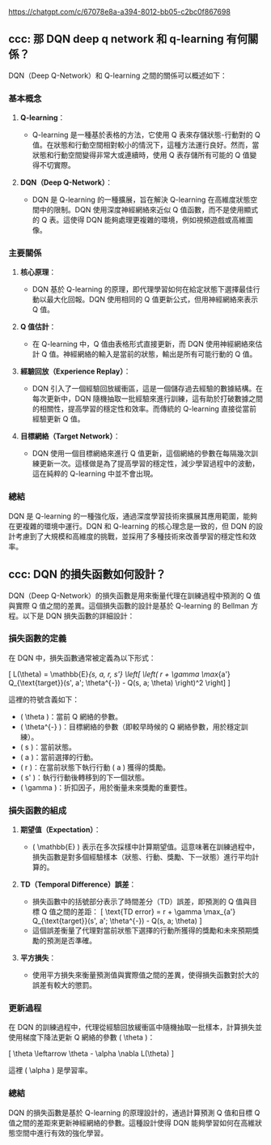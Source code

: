 https://chatgpt.com/c/67078e8a-a394-8012-bb05-c2bc0f867698

## ccc: 那 DQN  deep q network 和 q-learning 有何關係？

DQN（Deep Q-Network）和 Q-learning 之間的關係可以概述如下：

### 基本概念

1. **Q-learning**：
   - Q-learning 是一種基於表格的方法，它使用 Q 表來存儲狀態-行動對的 Q 值。在狀態和行動空間相對較小的情況下，這種方法運行良好。然而，當狀態和行動空間變得非常大或連續時，使用 Q 表存儲所有可能的 Q 值變得不切實際。

2. **DQN（Deep Q-Network）**：
   - DQN 是 Q-learning 的一種擴展，旨在解決 Q-learning 在高維度狀態空間中的限制。DQN 使用深度神經網絡來近似 Q 值函數，而不是使用顯式的 Q 表。這使得 DQN 能夠處理更複雜的環境，例如視頻遊戲或高維圖像。

### 主要關係

1. **核心原理**：
   - DQN 基於 Q-learning 的原理，即代理學習如何在給定狀態下選擇最佳行動以最大化回報。DQN 使用相同的 Q 值更新公式，但用神經網絡來表示 Q 值。

2. **Q 值估計**：
   - 在 Q-learning 中，Q 值由表格形式直接更新，而 DQN 使用神經網絡來估計 Q 值。神經網絡的輸入是當前的狀態，輸出是所有可能行動的 Q 值。

3. **經驗回放（Experience Replay）**：
   - DQN 引入了一個經驗回放緩衝區，這是一個儲存過去經驗的數據結構。在每次更新中，DQN 隨機抽取一批經驗來進行訓練，這有助於打破數據之間的相關性，提高學習的穩定性和效率。而傳統的 Q-learning 直接從當前經驗更新 Q 值。

4. **目標網絡（Target Network）**：
   - DQN 使用一個目標網絡來進行 Q 值更新，這個網絡的參數在每隔幾次訓練更新一次。這樣做是為了提高學習的穩定性，減少學習過程中的波動，這在純粹的 Q-learning 中並不會出現。

### 總結

DQN 是 Q-learning 的一種強化版，通過深度學習技術來擴展其應用範圍，能夠在更複雜的環境中運行。DQN 和 Q-learning 的核心理念是一致的，但 DQN 的設計考慮到了大規模和高維度的挑戰，並採用了多種技術來改善學習的穩定性和效率。

## ccc: DQN 的損失函數如何設計？

DQN（Deep Q-Network）的損失函數是用來衡量代理在訓練過程中預測的 Q 值與實際 Q 值之間的差異。這個損失函數的設計是基於 Q-learning 的 Bellman 方程。以下是 DQN 損失函數的詳細設計：

### 損失函數的定義

在 DQN 中，損失函數通常被定義為以下形式：

\[
L(\theta) = \mathbb{E}_{s, a, r, s'} \left[ \left( r + \gamma \max_{a'} Q_{\text{target}}(s', a'; \theta^{-}) - Q(s, a; \theta) \right)^2 \right]
\]

這裡的符號含義如下：

- \( \theta \)：當前 Q 網絡的參數。
- \( \theta^{-} \)：目標網絡的參數（即較早時候的 Q 網絡參數，用於穩定訓練）。
- \( s \)：當前狀態。
- \( a \)：當前選擇的行動。
- \( r \)：在當前狀態下執行行動 \( a \) 獲得的獎勵。
- \( s' \)：執行行動後轉移到的下一個狀態。
- \( \gamma \)：折扣因子，用於衡量未來獎勵的重要性。

### 損失函數的組成

1. **期望值（Expectation）**：
   - \( \mathbb{E} \) 表示在多次採樣中計算期望值。這意味著在訓練過程中，損失函數是對多個經驗樣本（狀態、行動、獎勵、下一狀態）進行平均計算的。

2. **TD（Temporal Difference）誤差**：
   - 損失函數中的括號部分表示了時間差分（TD）誤差，即預測的 Q 值與目標 Q 值之間的差距：
   \[
   \text{TD error} = r + \gamma \max_{a'} Q_{\text{target}}(s', a'; \theta^{-}) - Q(s, a; \theta)
   \]
   - 這個誤差衡量了代理對當前狀態下選擇的行動所獲得的獎勵和未來預期獎勵的預測是否準確。

3. **平方損失**：
   - 使用平方損失來衡量預測值與實際值之間的差異，使得損失函數對於大的誤差有較大的懲罰。

### 更新過程

在 DQN 的訓練過程中，代理從經驗回放緩衝區中隨機抽取一批樣本，計算損失並使用梯度下降法更新 Q 網絡的參數 \( \theta \)：

\[
\theta \leftarrow \theta - \alpha \nabla L(\theta)
\]

這裡 \( \alpha \) 是學習率。

### 總結

DQN 的損失函數是基於 Q-learning 的原理設計的，通過計算預測 Q 值和目標 Q 值之間的差距來更新神經網絡的參數。這種設計使得 DQN 能夠學習如何在高維狀態空間中進行有效的強化學習。

